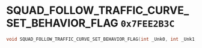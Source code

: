 # SQUAD_FOLLOW_TRAFFIC_CURVE_SET_BEHAVIOR_FLAG `0x7FEE2B3C`

```cpp
void SQUAD_FOLLOW_TRAFFIC_CURVE_SET_BEHAVIOR_FLAG(int _Unk0, int _Unk1, int _Unk2, int _Unk3);
```